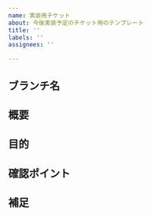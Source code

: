 ```yaml
---
name: 実装用チケット
about: 今後実装予定のチケット用のテンプレート
title: ''
labels: ''
assignees: ''

---
```


## ブランチ名

## 概要

## 目的 

## 確認ポイント

## 補足
